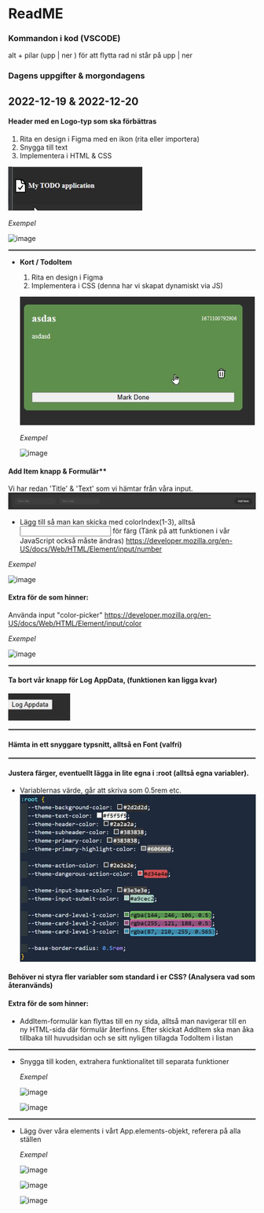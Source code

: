 # ReadME
### Kommandon i kod (VSCODE)
alt + pilar (upp | ner ) för att flytta rad ni står på upp | ner

### Dagens uppgifter & morgondagens
## 2022-12-19 & 2022-12-20

#### Header med en Logo-typ som ska förbättras
  1. Rita en design i Figma med en ikon (rita eller importera)
  2. Snygga till text 
  3. Implementera i HTML & CSS

  ![](assets/header-icon-text.jpg)

  _Exempel_
  
  ![image](https://user-images.githubusercontent.com/47057279/208440689-95caf061-f174-43a1-9e9d-3dce3256ebdf.png)

<hr style="border:0.5px solid gray"/>

- **Kort / TodoItem**
  1. Rita en design i Figma
  2. Implementera i CSS (denna har vi skapat dynamiskt via JS)

  ![](assets/todo-item.jpg)

  _Exempel_
  
  ![image](https://user-images.githubusercontent.com/47057279/208440802-608c969a-258c-4b13-b9d7-a612e17466e7.png)


#### Add Item knapp & Formulär**

  Vi har redan 'Title' & 'Text' som vi hämtar från våra input.
  ![](assets/form.jpg)
  - Lägg till så man kan skicka med colorIndex(1-3), alltså <input type="number"> för färg
  (Tänk på att funktionen i vår JavaScript också måste ändras)
https://developer.mozilla.org/en-US/docs/Web/HTML/Element/input/number

  _Exempel_

  ![image](https://user-images.githubusercontent.com/47057279/208442272-854d868d-b539-44f5-a4b7-3a0a3f0f996c.png)

  #### **Extra för de som hinner:**
  Använda input "color-picker"
  https://developer.mozilla.org/en-US/docs/Web/HTML/Element/input/color
  
  _Exempel_

  ![image](https://user-images.githubusercontent.com/47057279/208442747-da4a0907-45c2-4f4f-a318-2d977c5c5d83.png)

<hr style="border:0.5px solid gray"/>

#### Ta bort vår knapp för **Log AppData**, (funktionen kan ligga kvar)

  ![](assets/log-appdata-btn.jpg)

<hr style="border:0.5px solid gray"/>

#### Hämta in ett snyggare typsnitt, alltså en **Font** (valfri)

<hr style="border:0.5px solid gray"/>

#### Justera färger, eventuellt lägga in lite egna i :root (alltså egna variabler). 
  - Variablernas värde, går att skriva som 0.5rem etc.
    ![](assets/root-variables-css.jpg)
#### Behöver ni styra fler variabler som standard i er CSS? (Analysera vad som återanvänds)



#### **Extra för de som hinner:**

- AddItem-formulär kan flyttas till en ny sida, alltså man navigerar till en ny HTML-sida där
förmulär återfinns. 
    Efter skickat AddItem ska man åka tillbaka till huvudsidan och se sitt nyligen tillagda TodoItem i listan
    
<hr style="border:0.5px solid gray"/>

- Snygga till koden, extrahera funktionalitet till separata funktioner

  _Exempel_
  
  ![image](https://user-images.githubusercontent.com/47057279/208446854-d168df8a-8f02-4bd2-82e8-c87af1f317f6.png)

  ![image](https://user-images.githubusercontent.com/47057279/208445811-8ed9507e-c2d4-4907-b571-03dca8f49a73.png)

<hr style="border:0.5px solid gray"/>

- Lägg över våra elements i vårt App.elements-objekt, referera på alla ställen

  _Exempel_
  
  ![image](https://user-images.githubusercontent.com/47057279/208447368-4ac725cd-9068-4d87-ade4-da7f29c2ac68.png)
  
  ![image](https://user-images.githubusercontent.com/47057279/208446656-7cd44431-d9c0-403c-a2dc-7e46b2661f5e.png)

  ![image](https://user-images.githubusercontent.com/47057279/208449527-034f0f08-af27-4a0e-9dd6-ddfe66ce8137.png)

